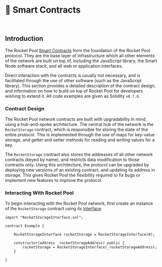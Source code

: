 # :memo: Smart Contracts

<br>

## Introduction

The Rocket Pool [Smart Contracts](https://www.ethereum.org/learn/#smart-contracts) form the foundation of the Rocket Pool protocol. They are the base layer of infrastructure which all other elements of the network are built on top of, including the JavaScript library, the Smart Node software stack, and all web or application interfaces.

Direct interaction with the contracts is usually not necessary, and is facilitated through the use of other software (such as the JavaScript library). This section provides a detailed description of the contract design, and information on how to build on top of Rocket Pool for developers wishing to extend it. All code examples are given as Solidity `v0.7.6`.

### Contract Design

The Rocket Pool network contracts are built with upgradability in mind, using a hub-and-spoke architecture. The central hub of the network is the `RocketStorage` contract, which is responsible for storing the state of the entire protocol. This is implemented through the use of maps for key-value storage, and getter and setter methods for reading and writing values for a key.

The `RocketStorage` contract also stores the addresses of all other network contracts (keyed by name), and restricts data modification to those contracts only. Using this architecture, the protocol can be upgraded by deploying new versions of an existing contract, and updating its address in storage. This gives Rocket Pool the flexibility required to fix bugs or implement new features to improve the protocol.

### Interacting With Rocket Pool

To begin interacting with the Rocket Pool network, first create an instance of the `RocketStorage` contract using its [interface](https://github.com/rocket-pool/rocketpool/blob/master/contracts/interface/RocketStorageInterface.sol):

``` solidity
import "RocketStorageInterface.sol";

contract Example {

    RocketStorageInterface rocketStorage = RocketStorageInterface(0);

    constructor(address _rocketStorageAddress) public {
        rocketStorage = RocketStorageInterface(_rocketStorageAddress);
    }

}
```

